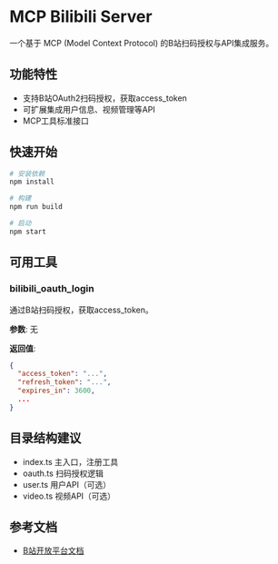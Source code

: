 # MCP Bilibili Server

一个基于 MCP (Model Context Protocol) 的B站扫码授权与API集成服务。

## 功能特性
- 支持B站OAuth2扫码授权，获取access_token
- 可扩展集成用户信息、视频管理等API
- MCP工具标准接口

## 快速开始

```bash
# 安装依赖
npm install

# 构建
npm run build

# 启动
npm start
```

## 可用工具

### bilibili_oauth_login
通过B站扫码授权，获取access_token。

**参数**: 无

**返回值**:
```json
{
  "access_token": "...",
  "refresh_token": "...",
  "expires_in": 3600,
  ...
}
```

## 目录结构建议
- index.ts  主入口，注册工具
- oauth.ts  扫码授权逻辑
- user.ts   用户API（可选）
- video.ts  视频API（可选）

## 参考文档
- [B站开放平台文档](https://open.bilibili.com/doc/) 